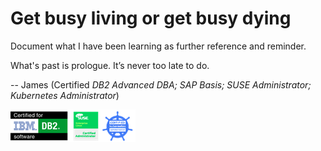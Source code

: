 # Get busy living or get busy dying

Document what I have been learning as further reference and reminder. 

What's past is prologue. It’s never too late to do. 

-- James (Certified *DB2 Advanced DBA; SAP Basis; SUSE Administrator; Kubernetes Administrator*)

![certificate](./assets/certificate.png)





